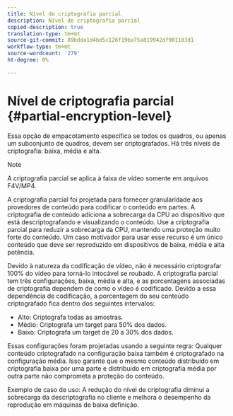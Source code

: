 ```yaml
---
title: Nível de criptografia parcial
description: Nível de criptografia parcial
copied-description: true
translation-type: tm+mt
source-git-commit: 89bdda1d4bd5c126f19ba75a819942df901183d1
workflow-type: tm+mt
source-wordcount: '279'
ht-degree: 0%

---
```



# Nível de criptografia parcial {#partial-encryption-level}

Essa opção de empacotamento especifica se todos os quadros, ou apenas um subconjunto de quadros, devem ser criptografados. Há três níveis de criptografia: baixa, média e alta.

>[!NOTE]
>
>A criptografia parcial se aplica à faixa de vídeo somente em arquivos F4V/MP4.

A criptografia parcial foi projetada para fornecer granularidade aos provedores de conteúdo para codificar o conteúdo em partes. A criptografia de conteúdo adiciona a sobrecarga da CPU ao dispositivo que está descriptografando e visualizando o conteúdo. Use a criptografia parcial para reduzir a sobrecarga da CPU, mantendo uma proteção muito forte do conteúdo. Um caso motivador para usar esse recurso é um único conteúdo que deve ser reproduzido em dispositivos de baixa, média e alta potência.

Devido à natureza da codificação de vídeo, não é necessário criptografar 100% do vídeo para torná-lo intocável se roubado. A criptografia parcial tem três configurações, baixa, média e alta, e as porcentagens associadas de criptografia dependem de como o vídeo é codificado. Devido a essa dependência de codificação, a porcentagem do seu conteúdo criptografado fica dentro dos seguintes intervalos:

* Alto: Criptografa todas as amostras.
* Médio: Criptografa um target para 50% dos dados.
* Baixo: Criptografa um target de 20 a 30% dos dados.

Essas configurações foram projetadas usando a seguinte regra: Qualquer conteúdo criptografado na configuração baixa também é criptografado na configuração média. Isso garante que o mesmo conteúdo distribuído em criptografia baixa por uma parte e distribuído em criptografia média por outra parte não comprometa a proteção do conteúdo.

Exemplo de caso de uso: A redução do nível de criptografia diminui a sobrecarga da descriptografia no cliente e melhora o desempenho da reprodução em máquinas de baixa definição.
